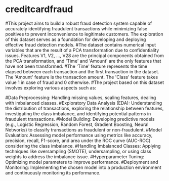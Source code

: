 # creditcardfraud
#This project aims to build a robust fraud detection system capable of accurately identifying fraudulent transactions while minimizing false positives to prevent inconvenience to legitimate customers. The exploration of this dataset serves as a foundation for developing and deploying effective fraud detection models.
#The dataset contains numerical input variables that are the result of a PCA transformation due to confidentiality issues. Features V1, V2, ..., V28 are the principal components obtained from the PCA transformation, and 'Time' and 'Amount' are the only features that have not been transformed.
#The 'Time' feature represents the time elapsed between each transaction and the first transaction in the dataset. The 'Amount' feature is the transaction amount. The 'Class' feature takes value 1 in case of fraud and 0 otherwise.
#The project based on this dataset involves exploring various aspects such as:

#Data Preprocessing: Handling missing values, scaling features, dealing with imbalanced classes.
#Exploratory Data Analysis (EDA): Understanding the distribution of transactions, exploring the relationship between features, investigating the class imbalance, and identifying potential patterns in fraudulent transactions.
#Model Building: Developing predictive models (e.g., Logistic Regression, Random Forest, Gradient Boosting, Neural Networks) to classify transactions as fraudulent or non-fraudulent.
#Model Evaluation: Assessing model performance using metrics like accuracy, precision, recall, F1-score, and area under the ROC curve (AUC-ROC) considering the class imbalance.
#Handling Imbalanced Classes: Applying techniques like oversampling (SMOTE), undersampling, or using class weights to address the imbalance issue.
#Hyperparameter Tuning: Optimizing model parameters to improve performance.
#Deployment and Monitoring: Implementing the chosen model into a production environment and continuously monitoring its performance.
